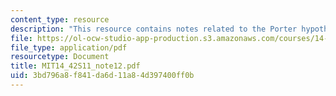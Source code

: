 ```yaml
---
content_type: resource
description: "This resource contains notes related to the Porter hypothesis.\r\n"
file: https://ol-ocw-studio-app-production.s3.amazonaws.com/courses/14-42-environmental-policy-and-economics-spring-2011/3bd796a8f841da6d11a84d397400ff0b_MIT14_42S11_note12.pdf
file_type: application/pdf
resourcetype: Document
title: MIT14_42S11_note12.pdf
uid: 3bd796a8-f841-da6d-11a8-4d397400ff0b
---
```

